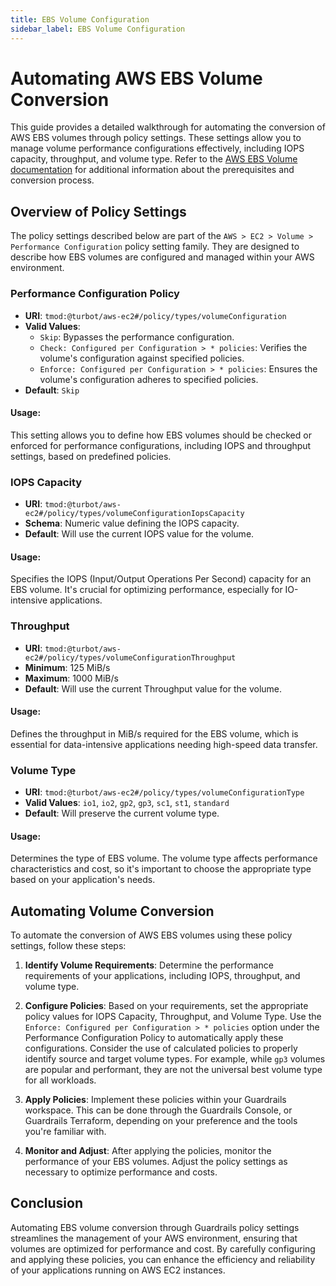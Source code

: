 ```yaml
---
title: EBS Volume Configuration
sidebar_label: EBS Volume Configuration
---
```


# Automating AWS EBS Volume Conversion

This guide provides a detailed walkthrough for automating the conversion of AWS EBS volumes through policy settings. These settings allow you to manage volume performance configurations effectively, including IOPS capacity, throughput, and volume type.  Refer to the [AWS EBS Volume documentation](https://docs.aws.amazon.com/AWSEC2/latest/UserGuide/modify-volume-requirements.html) for additional information about the prerequisites and conversion process. 

## Overview of Policy Settings

The policy settings described below are part of the `AWS > EC2 > Volume > Performance Configuration` policy setting family. They are designed to describe how EBS volumes are configured and managed within your AWS environment.

###  Performance Configuration Policy

- **URI**: `tmod:@turbot/aws-ec2#/policy/types/volumeConfiguration`
- **Valid Values**:
  - `Skip`: Bypasses the performance configuration.
  - `Check: Configured per Configuration > * policies`: Verifies the volume's configuration against specified policies.
  - `Enforce: Configured per Configuration > * policies`: Ensures the volume's configuration adheres to specified policies.
- **Default**: `Skip`

#### Usage:
This setting allows you to define how EBS volumes should be checked or enforced for performance configurations, including IOPS and throughput settings, based on predefined policies.

###  IOPS Capacity

- **URI**: `tmod:@turbot/aws-ec2#/policy/types/volumeConfigurationIopsCapacity`
- **Schema**: Numeric value defining the IOPS capacity.
- **Default**: Will use the current IOPS value for the volume.

#### Usage:
Specifies the IOPS (Input/Output Operations Per Second) capacity for an EBS volume. It's crucial for optimizing performance, especially for IO-intensive applications.

###  Throughput

- **URI**: `tmod:@turbot/aws-ec2#/policy/types/volumeConfigurationThroughput`
- **Minimum**: 125 MiB/s
- **Maximum**: 1000 MiB/s
- **Default**: Will use the current Throughput value for the volume.

#### Usage:
Defines the throughput in MiB/s required for the EBS volume, which is essential for data-intensive applications needing high-speed data transfer.

###  Volume Type

- **URI**: `tmod:@turbot/aws-ec2#/policy/types/volumeConfigurationType`
- **Valid Values**: `io1`, `io2`, `gp2`, `gp3`, `sc1`, `st1`, `standard`
- **Default**: Will preserve the current volume type.

#### Usage:
Determines the type of EBS volume. The volume type affects performance characteristics and cost, so it's important to choose the appropriate type based on your application's needs.

## Automating Volume Conversion

To automate the conversion of AWS EBS volumes using these policy settings, follow these steps:

1. **Identify Volume Requirements**: Determine the performance requirements of your applications, including IOPS, throughput, and volume type.

2. **Configure Policies**: Based on your requirements, set the appropriate policy values for IOPS Capacity, Throughput, and Volume Type. Use the `Enforce: Configured per Configuration > * policies` option under the Performance Configuration Policy to automatically apply these configurations. Consider the use of calculated policies to properly identify source and target volume types. For example, while `gp3` volumes are popular and performant, they are not the universal best volume type for all workloads.  

3. **Apply Policies**: Implement these policies within your Guardrails workspace. This can be done through the Guardrails Console, or Guardrails Terraform, depending on your preference and the tools you're familiar with.

4. **Monitor and Adjust**: After applying the policies, monitor the performance of your EBS volumes. Adjust the policy settings as necessary to optimize performance and costs.

## Conclusion

Automating EBS volume conversion through Guardrails policy settings streamlines the management of your AWS environment, ensuring that volumes are optimized for performance and cost. By carefully configuring and applying these policies, you can enhance the efficiency and reliability of your applications running on AWS EC2 instances.
